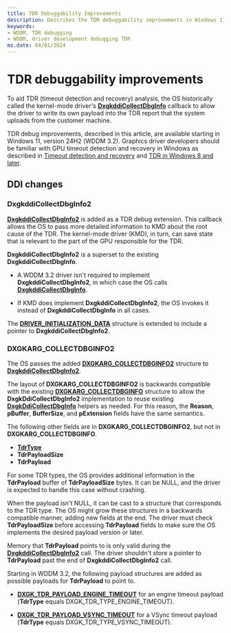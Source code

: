 ```yaml
---
title: TDR Debuggability Improvements
description: Describes the TDR debuggability improvements in Windows 11, version 24H2 (WDDM 3.2).
keywords:
- WDDM, TDR debugging
- WDDM, driver development debugging TDR
ms.date: 04/01/2024
---
```


# TDR debuggability improvements

To aid TDR (timeout detection and recovery) analysis, the OS historically called the kernel-mode driver's [**DxgkddiCollectDbgInfo**](/windows-hardware/drivers/ddi/d3dkmddi/nc-d3dkmddi-dxgkddi_collectdbginfo) callback to allow the driver to write its own payload into the TDR report that the system uploads from the customer machine.

TDR debug improvements, described in this article, are available starting in Windows 11, version 24H2 (WDDM 3.2). Graphics driver developers should be familiar with GPU timeout detection and recovery in Windows as described in [Timeout detection and recovery](timeout-detection-and-recovery.md) and [TDR in Windows 8 and later](tdr-changes-in-windows-8.md).

## DDI changes

### DxgkddiCollectDbgInfo2

[**DxgkddiCollectDbgInfo2**](/windows-hardware/drivers/ddi/d3dkmddi/nc-d3dkmddi-dxgkddi_collectdbginfo2) is added as a TDR debug extension. This callback allows the OS to pass more detailed information to KMD about the root cause of the TDR. The kernel-mode driver (KMD), in turn, can save state that is relevant to the part of the GPU responsible for the TDR.

**DxgkddiCollectDbgInfo2** is a superset to the existing **DxgkddiCollectDbgInfo**.

* A WDDM 3.2 driver isn't required to implement **DxgkddiCollectDbgInfo2**, in which case the OS calls [**DxgkddiCollectDbgInfo**](/windows-hardware/drivers/ddi/d3dkmddi/nc-d3dkmddi-dxgkddi_collectdbginfo).

* If KMD does implement **DxgkddiCollectDbgInfo2**, the OS invokes it instead of **DxgkddiCollectDbgInfo** in all cases.

The [**DRIVER_INITIALIZATION_DATA**](/windows-hardware/drivers/ddi/dispmprt/ns-dispmprt-_driver_initialization_data) structure is extended to include a pointer to **DxgkddiCollectDbgInfo2**.

### DXGKARG_COLLECTDBGINFO2

The OS passes the added [**DXGKARG_COLLECTDBGINFO2**](/windows-hardware/drivers/ddi/d3dkmddi/ns-d3dkmddi-dxgkarg_collectdbginfo2) structure to [**DxgkddiCollectDbgInfo2**](/windows-hardware/drivers/ddi/d3dkmddi/nc-d3dkmddi-dxgkddi_collectdbginfo2).

The layout of **DXGKARG_COLLECTDBGINFO2** is backwards compatible with the existing [**DXGKARG_COLLECTDBGINFO**](/windows-hardware/drivers/ddi/d3dkmddi/ns-d3dkmddi-_dxgkarg_collectdbginfo) structure to allow the **DxgkDdiCollectDbgInfo2** implementation to reuse existing [**DxgkDdiCollectDbgInfo**](/windows-hardware/drivers/ddi/d3dkmddi/nc-d3dkmddi-dxgkddi_collectdbginfo) helpers as needed. For this reason, the **Reason**, **pBuffer**, **BufferSize**, and **pExtension** fields have the same semantics.

The following other fields are in **DXGKARG_COLLECTDBGINFO2**, but not in **DXGKARG_COLLECTDBGINFO**.

* [**TdrType**](/windows-hardware/drivers/ddi/d3dkmddi/ne-d3dkmddi-dxgk_tdr_type)
* **TdrPayloadSize**
* **TdrPayload**

For some TDR types, the OS provides additional information in the **TdrPayload** buffer of **TdrPayloadSize** bytes. It can be NULL, and the driver is expected to handle this case without crashing.

When the payload isn't NULL, it can be cast to a structure that corresponds to the TDR type. The OS might grow these structures in a backwards compatible manner, adding new fields at the end. The driver must check **TdrPayloadSize** before accessing **TdrPayload** fields to make sure the OS implements the desired payload version or later.

Memory that **TdrPayload** points to is only valid during the [**DxgkddiCollectDbgInfo2**](/windows-hardware/drivers/ddi/d3dkmddi/nc-d3dkmddi-dxgkddi_collectdbginfo2) call. The driver shouldn't store a pointer to **TdrPayload** past the end of **DxgkddiCollectDbgInfo2** call.

Starting in WDDM 3.2, the following payload structures are added as possible payloads for **TdrPayload** to point to.

* [**DXGK_TDR_PAYLOAD_ENGINE_TIMEOUT**](/windows-hardware/drivers/ddi/d3dkmddi/ns-d3dkmddi-dxgk_tdr_payload_engine_timeout) for an engine timeout payload (**TdrType** equals DXGK_TDR_TYPE_ENGINE_TIMEOUT).

* [**DXGK_TDR_PAYLOAD_VSYNC_TIMEOUT**](/windows-hardware/drivers/ddi/d3dkmddi/ns-d3dkmddi-dxgk_tdr_payload_vsync_timeout) for a VSync timeout payload (**TdrType** equals DXGK_TDR_TYPE_VSYNC_TIMEOUT).

